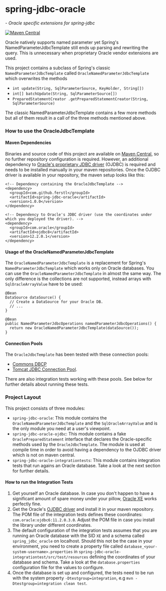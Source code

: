 # spring-jdbc-oracle
*- Oracle specific extensions for spring-jdbc*

[![Maven Central](https://maven-badges.herokuapp.com/maven-central/com.github.ferstl/spring-jdbc-oracle/badge.svg)](https://maven-badges.herokuapp.com/maven-central/com.github.ferstl/spring-jdbc-oracle)

Oracle natively supports named parameter yet Spring's NamedParameterJdbcTemplate still ends up parsing and rewriting the query. This is unnecessary when proprietary Oracle vendor extensions are used.

This project contains a subclass of Spring's classic `NamedParameterJdbcTemplate` called `OracleNamedParameterJdbcTemplate` which overwrites the methods
* `int update(String, SqlParameterSource, KeyHolder, String[])`
* `int[] batchUpdate(String, SqlParameterSource[])`
* `PreparedStatementCreator .getPreparedStatementCreator(String, SqlParameterSource)`

The classic NamedParameterJdbcTemplate contains a few more methods but all of them result in a call of the three methods mentioned above.


### How to use the OracleJdbcTemplate

#### Maven Dependencies
Binaries and source code of this project are available on [Maven Central](http://central.maven.org/maven2/com/github/ferstl/spring-jdbc-oracle/), so no further repository configuration is required. However, an additional dependency to [Oracle's proprietary JDBC driver](http://www.oracle.com/technetwork/database/enterprise-edition/jdbc-112010-090769.html) (OJDBC) is required and needs to be installed manually in your maven repositories. Once the OJDBC driver is available in your repository, the maven setup looks like this:

    <!-- Dependency containing the OracleJdbcTemplate -->
    <dependency>
      <groupId>com.github.ferstl</groupId>
      <artifactId>spring-jdbc-oracle</artifactId>
      <version>1.0.0</version>
    </dependency>
    
    <!-- Dependency to Oracle's JDBC driver (use the coordinates under which you deployed the driver). -->
    <dependency>
      <groupId>com.oracle</groupId>
      <artifactId>ojdbc8</artifactId>
      <version>12.2.0.1</version>
    </dependency>

#### Usage of the OracleNamedParameterJdbcTemplate
The `OracleNamedParameterJdbcTemplate` is a replacement for Spring's `NamedParameterJdbcTemplate` which works only on Oracle databases. You can use the `OracleNamedParameterJdbcTemplate` in almost the same way. The only difference is the collections are not supported, instead arrays with `SqlOracleArrayValue` have to be used:

    @Bean
    DataSource dataSource() {
      // Create a DataSource for your Oracle DB.
      // ...
    }
    
    @Bean
    public NamedParameterJdbcOperations namedParameterJdbcOperations() {
      return new OracleNamedParameterJdbcTemplate(dataSource());
    }

#### Connection Pools
The `OracleJdbcTemplate` has been tested with these connection pools:
* [Commons DBCP](http://commons.apache.org/proper/commons-dbcp/)
* [Tomcat JDBC Connection Pool](https://tomcat.apache.org/tomcat-8.0-doc/jdbc-pool.html).


There are also integration tests working with these pools. See below for further details about running these tests.


### Project Layout
This project consists of three modules:
* `spring-jdbc-oracle`: This module contains the `OracleNamedParameterJdbcTemplate` and the `SqlOracleArrayValue` and is the only module you need at a user's viewpoint.
* `spring-jdbc-oracle-ojdbc`: This module contains a fake `OraclePreparedStatement` interface that declares the Oracle-specific methods used by the `OracleJdbcTemplate`. The module is used at compile time in order to avoid having a dependency to the OJDBC driver which is not on maven central.
* `spring-jdbc-oracle-integrationtests`: This module contains integration tests that run agains an Oracle database. Take a look at the next section for further details.

#### How to run the Integration Tests
1. Get yourself an Oracle database. In case you don't happen to have a significant amount of spare money under your pillow, [Oracle XE](http://www.oracle.com/technetwork/products/express-edition/overview/index.html) works perfectly fine.
1. Get the Oracle's [OJDBC driver](http://www.oracle.com/technetwork/database/enterprise-edition/jdbc-112010-090769.html) and install it in your maven repository. The POM file of the integration tests defines these coordinates: `com.oracle:ojdbc6:11.2.0.3.0`. Adjust the POM file in case you install the library under different coordinates.
1. The default configuration of the integration tests assumes that you are running an Oracle database with the SID `XE` and a schema called `spring_jdbc_oracle` on localhost. Should this not be the case in your environment, you need to create a property file called `database_<your-system-username>.properties` in `spring-jdbc-oracle-integrationtest/src/test/resources` defining the coordinates of your database and schema. Take a look at the `database.properties` configuration file for the values to configure.
1. Once the database is set up and configured, the tests need to be run with the system property `-Dtestgroup=integration`, e.g `mvn -Dtestgroup=integration clean test`.

